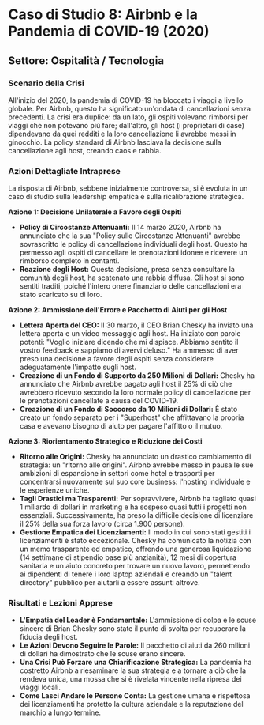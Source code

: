 # Caso di Studio 8: Airbnb e la Pandemia di COVID-19 (2020)

## Settore: Ospitalità / Tecnologia

### Scenario della Crisi

All'inizio del 2020, la pandemia di COVID-19 ha bloccato i viaggi a livello globale. Per Airbnb, questo ha significato un'ondata di cancellazioni senza precedenti. La crisi era duplice: da un lato, gli ospiti volevano rimborsi per viaggi che non potevano più fare; dall'altro, gli host (i proprietari di case) dipendevano da quei redditi e la loro cancellazione li avrebbe messi in ginocchio. La policy standard di Airbnb lasciava la decisione sulla cancellazione agli host, creando caos e rabbia.

### Azioni Dettagliate Intraprese

La risposta di Airbnb, sebbene inizialmente controversa, si è evoluta in un caso di studio sulla leadership empatica e sulla ricalibrazione strategica.

**Azione 1: Decisione Unilaterale a Favore degli Ospiti**

*   **Policy di Circostanze Attenuanti:** Il 14 marzo 2020, Airbnb ha annunciato che la sua "Policy sulle Circostanze Attenuanti" avrebbe sovrascritto le policy di cancellazione individuali degli host. Questo ha permesso agli ospiti di cancellare le prenotazioni idonee e ricevere un rimborso completo in contanti.
*   **Reazione degli Host:** Questa decisione, presa senza consultare la comunità degli host, ha scatenato una rabbia diffusa. Gli host si sono sentiti traditi, poiché l'intero onere finanziario delle cancellazioni era stato scaricato su di loro.

**Azione 2: Ammissione dell'Errore e Pacchetto di Aiuti per gli Host**

*   **Lettera Aperta del CEO:** Il 30 marzo, il CEO Brian Chesky ha inviato una lettera aperta e un video messaggio agli host. Ha iniziato con parole potenti: "Voglio iniziare dicendo che mi dispiace. Abbiamo sentito il vostro feedback e sappiamo di avervi deluso." Ha ammesso di aver preso una decisione a favore degli ospiti senza considerare adeguatamente l'impatto sugli host.
*   **Creazione di un Fondo di Supporto da 250 Milioni di Dollari:** Chesky ha annunciato che Airbnb avrebbe pagato agli host il 25% di ciò che avrebbero ricevuto secondo la loro normale policy di cancellazione per le prenotazioni cancellate a causa del COVID-19.
*   **Creazione di un Fondo di Soccorso da 10 Milioni di Dollari:** È stato creato un fondo separato per i "Superhost" che affittavano la propria casa e avevano bisogno di aiuto per pagare l'affitto o il mutuo.

**Azione 3: Riorientamento Strategico e Riduzione dei Costi**

*   **Ritorno alle Origini:** Chesky ha annunciato un drastico cambiamento di strategia: un "ritorno alle origini". Airbnb avrebbe messo in pausa le sue ambizioni di espansione in settori come hotel e trasporti per concentrarsi nuovamente sul suo core business: l'hosting individuale e le esperienze uniche.
*   **Tagli Drastici ma Trasparenti:** Per sopravvivere, Airbnb ha tagliato quasi 1 miliardo di dollari in marketing e ha sospeso quasi tutti i progetti non essenziali. Successivamente, ha preso la difficile decisione di licenziare il 25% della sua forza lavoro (circa 1.900 persone).
*   **Gestione Empatica dei Licenziamenti:** Il modo in cui sono stati gestiti i licenziamenti è stato eccezionale. Chesky ha comunicato la notizia con un memo trasparente ed empatico, offrendo una generosa liquidazione (14 settimane di stipendio base più anzianità), 12 mesi di copertura sanitaria e un aiuto concreto per trovare un nuovo lavoro, permettendo ai dipendenti di tenere i loro laptop aziendali e creando un "talent directory" pubblico per aiutarli a essere assunti altrove.

### Risultati e Lezioni Apprese

*   **L'Empatia del Leader è Fondamentale:** L'ammissione di colpa e le scuse sincere di Brian Chesky sono state il punto di svolta per recuperare la fiducia degli host.
*   **Le Azioni Devono Seguire le Parole:** Il pacchetto di aiuti da 260 milioni di dollari ha dimostrato che le scuse erano sincere.
*   **Una Crisi Può Forzare una Chiarificazione Strategica:** La pandemia ha costretto Airbnb a riesaminare la sua strategia e a tornare a ciò che la rendeva unica, una mossa che si è rivelata vincente nella ripresa dei viaggi locali.
*   **Come Lasci Andare le Persone Conta:** La gestione umana e rispettosa dei licenziamenti ha protetto la cultura aziendale e la reputazione del marchio a lungo termine.